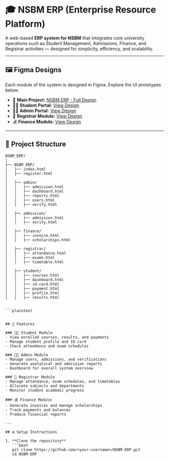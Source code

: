 # 🎓 NSBM ERP (Enterprise Resource Platform)

A web-based **ERP system for NSBM** that integrates core university operations such as Student Management, Admissions, Finance, and Registrar activities — designed for simplicity, efficiency, and scalability.

---

## 🖼️ Figma Designs

Each module of the system is designed in Figma. Explore the UI prototypes below:

- 🎨 **Main Project:** [NSBM ERP - Full Design](https://www.figma.com/design/Sr5XxbNgxNKynJEB6fD61U/NSBM-ERP?node-id=30-1765&t=lbmxtx5HzdxgTfMo-1)
- 👨‍🎓 **Student Portal:** [View Design](https://www.figma.com/proto/Sr5XxbNgxNKynJEB6fD61U/NSBM-ERP?node-id=18-1519&p=f&t=VXU2Hd3kNRJKpmZY-1&scaling=min-zoom&content-scaling=fixed&page-id=0%3A1&starting-point-node-id=18%3A1519&show-proto-sidebar=1)
- 🧑‍💼 **Admin Portal:** [View Design](https://www.figma.com/proto/Sr5XxbNgxNKynJEB6fD61U/NSBM-ERP?node-id=24-189&p=f&t=OvyJHdGs4yz8rM6O-1&scaling=min-zoom&content-scaling=fixed&page-id=1%3A163&starting-point-node-id=24%3A189&show-proto-sidebar=1)
- 🧾 **Registrar Module:** [View Design](https://www.figma.com/proto/Sr5XxbNgxNKynJEB6fD61U/NSBM-ERP?node-id=28-1367&p=f&t=DxX5iv6gdKYkVrfd-1&scaling=min-zoom&content-scaling=fixed&page-id=28%3A1363&starting-point-node-id=28%3A1367&show-proto-sidebar=1)
- 💰 **Finance Module:** [View Design](https://www.figma.com/proto/Sr5XxbNgxNKynJEB6fD61U/NSBM-ERP?node-id=30-1767&p=f&t=FWr0HCuPatmHKFBQ-1&scaling=min-zoom&content-scaling=fixed&page-id=30%3A1765&starting-point-node-id=30%3A1767&show-proto-sidebar=1)

---

## 📁 Project Structure

```plaintext
NSBM_ERP/
│
├── NSBM ERP/
│   ├── index.html
│   ├── register.html
│
│   ├── admin/
│   │   ├── admission.html
│   │   ├── dashboard.html
│   │   ├── reports.html
│   │   ├── users.html
│   │   ├── verify.html
│
│   ├── admission/
│   │   ├── admission.html
│   │   ├── verify.html
│
│   ├── finance/
│   │   ├── invoice.html
│   │   ├── scholarships.html
│
│   ├── registrar/
│   │   ├── attendance.html
│   │   ├── exams.html
│   │   ├── timetable.html
│
│   ├── student/
│   │   ├── courses.html
│   │   ├── dashboard.html
│   │   ├── id-card.html
│   │   ├── payment.html
│   │   ├── profile.html
│   │   ├── results.html


```plaintext


## 🚀 Features

### 👨‍🎓 Student Module
- View enrolled courses, results, and payments  
- Manage student profile and ID card  
- Check attendance and exam schedules  

### 🧑‍💼 Admin Module
- Manage users, admissions, and verifications  
- Generate analytical and admission reports  
- Dashboard for overall system overview  

### 🧾 Registrar Module
- Manage attendance, exam schedules, and timetables  
- Allocate subjects and departments  
- Monitor student academic progress  

### 💰 Finance Module
- Generate invoices and manage scholarships  
- Track payments and balances  
- Produce financial reports  

---

## ⚙️ Setup Instructions

1. **Clone the repository**
   ```bash
   git clone https://github.com/<your-username>/NSBM-ERP.git
   cd NSBM-ERP
